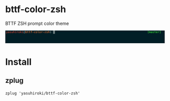 # bttf-color-zsh

BTTF ZSH prompt color theme

![ScreenShot](./screenshot.png "ScreenShot")

# Install

## zplug

`zplug 'yasuhiroki/bttf-color-zsh'`

